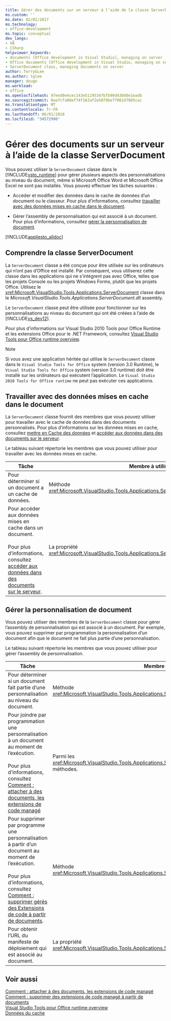 ```yaml
---
title: Gérer des documents sur un serveur à l’aide de la classe ServerDocument
ms.custom: ''
ms.date: 02/02/2017
ms.technology:
- office-development
ms.topic: conceptual
dev_langs:
- VB
- CSharp
helpviewer_keywords:
- documents [Office development in Visual Studio], managing on server
- Office documents [Office development in Visual Studio, managing on server
- ServerDocument class, managing documents on server
author: TerryGLee
ms.author: tglee
manager: douge
ms.workload:
- office
ms.openlocfilehash: 97eed0e4cec143e51195347bfb90d430d8e1eadb
ms.sourcegitcommit: 0aafcfa08ef74f162af2e5079be77061d7885cac
ms.translationtype: MT
ms.contentlocale: fr-FR
ms.lasthandoff: 06/01/2018
ms.locfileid: "34572996"
---
```

# <a name="manage-documents-on-a-server-by-using-the-serverdocument-class"></a>Gérer des documents sur un serveur à l’aide de la classe ServerDocument
  Vous pouvez utiliser la `ServerDocument` classe dans le [!INCLUDE[vsto_runtime](../vsto/includes/vsto-runtime-md.md)] pour gérer plusieurs aspects des personnalisations au niveau du document, même si Microsoft Office Word et Microsoft Office Excel ne sont pas installés. Vous pouvez effectuer les tâches suivantes :  
  
-   Accéder et modifier des données dans le cache de données d’un document ou le classeur. Pour plus d’informations, consultez [travailler avec des données mises en cache dans le document](#CachedData).  
  
-   Gérer l’assembly de personnalisation qui est associé à un document. Pour plus d’informations, consultez [gérer la personnalisation de document](#CustomizationInfo).  
  
 [!INCLUDE[appliesto_alldoc](../vsto/includes/appliesto-alldoc-md.md)]  
  
## <a name="understand-the-serverdocument-class"></a>Comprendre la classe ServerDocument  
 La `ServerDocument` classe a été conçue pour être utilisée sur les ordinateurs qui n’ont pas d’Office est installé. Par conséquent, vous utiliserez cette classe dans les applications qui ne s’intègrent pas avec Office, telles que les projets Console ou les projets Windows Forms, plutôt que les projets Office. Utilisez le <xref:Microsoft.VisualStudio.Tools.Applications.ServerDocument> classe dans le *Microsoft.VisualStudio.Tools.Applications.ServerDocument.dll* assembly.  
  
 Le `ServerDocument` classe peut être utilisée pour fonctionner sur les personnalisations au niveau du document qui ont été créées à l’aide de [!INCLUDE[vs_dev12](../vsto/includes/vs-dev12-md.md)].  
  
 Pour plus d’informations sur Visual Studio 2010 Tools pour Office Runtime et les extensions Office pour le .NET Framework, consultez [Visual Studio Tools pour Office runtime overview](../vsto/visual-studio-tools-for-office-runtime-overview.md).  
  
> [!NOTE]  
>  Si vous avez une application héritée qui utilise le `ServerDocument` classe dans le `Visual Studio Tools for Office` system (version 3.0 Runtime), le `Visual Studio Tools for Office` system (version 3.0 runtime) doit être installé sur les ordinateurs qui exécutent l’application. Le `Visual Studio 2010 Tools for Office runtime` ne peut pas exécuter ces applications.  
  
##  <a name="CachedData"></a> Travailler avec des données mises en cache dans le document  
 La `ServerDocument` classe fournit des membres que vous pouvez utiliser pour travailler avec le cache de données dans des documents personnalisés. Pour plus d’informations sur les données mises en cache, consultez [mettre en Cache des données](../vsto/caching-data.md) et [accéder aux données dans des documents sur le serveur](../vsto/accessing-data-in-documents-on-the-server.md).  
  
 Le tableau suivant répertorie les membres que vous pouvez utiliser pour travailler avec les données mises en cache.  
  
|Tâche|Membre à utiliser|  
|----------|-------------------|  
|Pour déterminer si un document a un cache de données.|Méthode <xref:Microsoft.VisualStudio.Tools.Applications.ServerDocument.IsCacheEnabled%2A>|  
|Pour accéder aux données mises en cache dans un document.<br /><br /> Pour plus d’informations, consultez [accéder aux données dans des documents sur le serveur](../vsto/accessing-data-in-documents-on-the-server.md).|La propriété <xref:Microsoft.VisualStudio.Tools.Applications.ServerDocument.CachedData%2A>.|  
  
##  <a name="CustomizationInfo"></a> Gérer la personnalisation de document  
 Vous pouvez utiliser des membres de la `ServerDocument` classe pour gérer l’assembly de personnalisation qui est associé à un document. Par exemple, vous pouvez supprimer par programmation la personnalisation d’un document afin que le document ne fait plus partie d’une personnalisation.  
  
 Le tableau suivant répertorie les membres que vous pouvez utiliser pour gérer l’assembly de personnalisation.  
  
|Tâche|Membre à utiliser|  
|----------|-------------------|  
|Pour déterminer si un document fait partie d’une personnalisation au niveau du document.|Méthode <xref:Microsoft.VisualStudio.Tools.Applications.ServerDocument.GetCustomizationVersion%2A>|  
|Pour joindre par programmation une personnalisation à un document au moment de l’exécution.<br /><br /> Pour plus d’informations, consultez [Comment : attacher à des documents, les extensions de code managé](../vsto/how-to-attach-managed-code-extensions-to-documents.md)|Parmi les <xref:Microsoft.VisualStudio.Tools.Applications.ServerDocument.AddCustomization%2A> méthodes.|  
|Pour supprimer par programme une personnalisation à partir d’un document au moment de l’exécution.<br /><br /> Pour plus d’informations, consultez [Comment : supprimer gérés des Extensions de code à partir de documents](../vsto/how-to-remove-managed-code-extensions-from-documents.md).|Méthode <xref:Microsoft.VisualStudio.Tools.Applications.ServerDocument.RemoveCustomization%2A>|  
|Pour obtenir l’URL du manifeste de déploiement qui est associé au document.|La propriété <xref:Microsoft.VisualStudio.Tools.Applications.ServerDocument.DeploymentManifestUrl%2A>.|  
  
## <a name="see-also"></a>Voir aussi  
 [Comment : attacher à des documents, les extensions de code managé](../vsto/how-to-attach-managed-code-extensions-to-documents.md)   
 [Comment : supprimer des extensions de code managé à partir de documents](../vsto/how-to-remove-managed-code-extensions-from-documents.md)   
 [Visual Studio Tools pour Office runtime overview](../vsto/visual-studio-tools-for-office-runtime-overview.md)   
 [Données du cache](../vsto/caching-data.md)  
  
